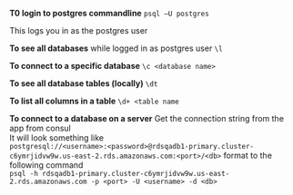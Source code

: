 ---
---

**T0 login to postgres commandline**
`psql –U postgres`

This logs you in as the postgres user

**To see all databases**
while logged in as postgres user
`\l`

**To connect to a specific database**
`\c <database name>`

**To see all database tables (locally)**
`\dt`

**To list all columns in a table**
`\d+ <table name`

**To connect to a database on a server**
Get the connection string from the app from consul  
It will look something like   
`postgresql://<username>:<password>@rdsqadb1-primary.cluster-c6ymrjidvw9w.us-east-2.rds.amazonaws.com:<port>/<db>`
format to the following command  
`psql -h rdsqadb1-primary.cluster-c6ymrjidvw9w.us-east-2.rds.amazonaws.com -p <port> -U <username> -d <db>` 


